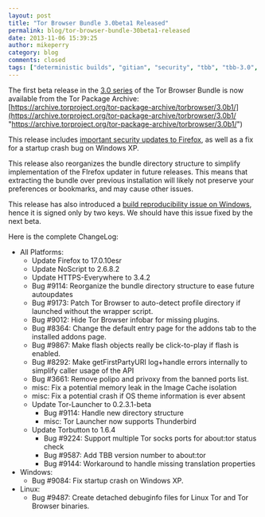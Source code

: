 ```yaml
---
layout: post
title: "Tor Browser Bundle 3.0beta1 Released"
permalink: blog/tor-browser-bundle-30beta1-released
date: 2013-11-06 15:39:25
author: mikeperry
category: blog
comments: closed
tags: ["deterministic builds", "gitian", "security", "tbb", "tbb-3.0", "tor browser", "tor browser bundle", "tor-browser-bundle"]
---
```


The first beta release in the [3.0 series](https://blog.torproject.org/category/tags/tbb-30) of the Tor Browser Bundle is now available from the Tor Package Archive:  
 [https://archive.torproject.org/tor-package-archive/torbrowser/3.0b1/](https://archive.torproject.org/tor-package-archive/torbrowser/3.0b1/ "https://archive.torproject.org/tor-package-archive/torbrowser/3.0b1/")

This release includes [important security updates to Firefox](https://www.mozilla.org/security/known-vulnerabilities/firefoxESR.html#firefox17.0.10), as well as a fix for a startup crash bug on Windows XP.

This release also reorganizes the bundle directory structure to simplify implementation of the FIrefox updater in future releases. This means that extracting the bundle over previous installation will likely not preserve your preferences or bookmarks, and may cause other issues.

This release has also introduced a [build reproducibility issue on Windows](https://trac.torproject.org/projects/tor/ticket/10102), hence it is signed only by two keys. We should have this issue fixed by the next beta.

Here is the complete ChangeLog:

-   All Platforms:
    -   Update Firefox to 17.0.10esr
    -   Update NoScript to 2.6.8.2
    -   Update HTTPS-Everywhere to 3.4.2
    -   Bug \#9114: Reorganize the bundle directory structure to ease future autoupdates
    -   Bug \#9173: Patch Tor Browser to auto-detect profile directory if launched without the wrapper script.
    -   Bug \#9012: Hide Tor Browser infobar for missing plugins.
    -   Bug \#8364: Change the default entry page for the addons tab to the installed addons page.
    -   Bug \#9867: Make flash objects really be click-to-play if flash is enabled.
    -   Bug \#8292: Make getFirstPartyURI log+handle errors internally to simplify caller usage of the API
    -   Bug \#3661: Remove polipo and privoxy from the banned ports list.
    -   misc: Fix a potential memory leak in the Image Cache isolation
    -   misc: Fix a potential crash if OS theme information is ever absent
    -   Update Tor-Launcher to 0.2.3.1-beta
        -   Bug \#9114: Handle new directory structure
        -   misc: Tor Launcher now supports Thunderbird
    -   Update Torbutton to 1.6.4
        -   Bug \#9224: Support multiple Tor socks ports for about:tor status check
        -   Bug \#9587: Add TBB version number to about:tor
        -   Bug \#9144: Workaround to handle missing translation properties
-   Windows:
    -   Bug \#9084: Fix startup crash on Windows XP.
-   Linux:
    -   Bug \#9487: Create detached debuginfo files for Linux Tor and Tor Browser binaries.

